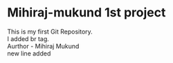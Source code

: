 # Mihiraj-mukund 1st project
This is my first Git Repository.
<br>
I added br tag.
<br>
Aurthor - Mihiraj Mukund
<br>
new line added